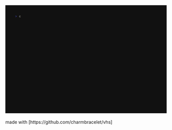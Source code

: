 <img src="termImage.gif" alt="termImage" style="background-color: #0c1414; margin-bottom:1rem"/>
made with [https://github.com/charmbracelet/vhs]
